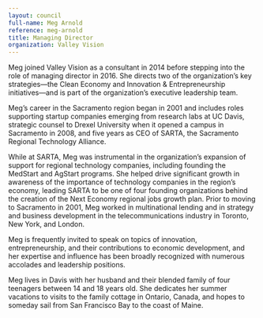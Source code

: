```yaml
---
layout: council
full-name: Meg Arnold
reference: meg-arnold
title: Managing Director
organization: Valley Vision
---
```


<p>Meg joined Valley Vision as a consultant in 2014 before stepping into the role of managing director in 2016. She directs two of the organization’s key strategies—the Clean Economy and Innovation & Entrepreneurship initiatives—and is part of the organization’s executive leadership team.</p>
<p>Meg’s career in the Sacramento region began in 2001 and includes roles supporting startup companies emerging from research labs at UC Davis, strategic counsel to Drexel University when it opened a campus in Sacramento in 2008, and five years as CEO of SARTA, the Sacramento Regional Technology Alliance.</p>
<p>While at SARTA, Meg was instrumental in the organization’s expansion of support for regional technology companies, including founding the MedStart and AgStart programs. She helped drive significant growth in awareness of the importance of technology companies in the region’s economy, leading SARTA to be one of four founding organizations behind the creation of the Next Economy regional jobs growth plan. Prior to moving to Sacramento in 2001, Meg worked in multinational lending and in strategy and business development in the telecommunications industry in Toronto, New York, and London.</p>
<p>Meg is frequently invited to speak on topics of innovation, entrepreneurship, and their contributions to economic development, and her expertise and influence has been broadly recognized with numerous accolades and leadership positions.</p>
<p>Meg lives in Davis with her husband and their blended family of four teenagers between 14 and 18 years old. She dedicates her summer vacations to visits to the family cottage in Ontario, Canada, and hopes to someday sail from San Francisco Bay to the coast of Maine.</p>
